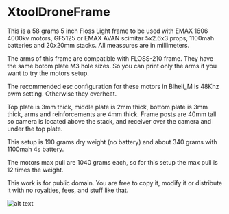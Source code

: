 # XtoolDroneFrame
This is a 58 grams 5 inch Floss Light frame to be used with EMAX 1606 4000kv motors, GF5125 or EMAX AVAN scimitar 5x2.6x3 props, 1100mah batteries and 20x20mm stacks. All meassures are in millimeters.

The arms of this frame are compatible with FLOSS-210 frame. They have the same botom plate M3 hole sizes. So you can print only the arms if you want to try the motors setup.

The recommended esc configuration for these motors in Blheli_M is 48Khz pwm setting. Otherwise they overheat.

Top plate is 3mm thick, middle plate is 2mm thick, bottom plate is 3mm thick, arms and reinforcements are 4mm thick.
Frame posts are 40mm tall so camera is located above the stack, and receiver over the camera and under the top plate.

This setup is 190 grams dry weight (no battery) and about 340 grams with 1100mah 4s battery.

The motors max pull are 1040 grams each, so for this setup the max pull is 12 times the weight.

This work is for public domain. You are free to copy it, modify it or distribute it with no royalties, fees, and stuff like that.

![alt text](https://github.com/iso9660/XtoolDroneFrame/blob/main/XtoolV1.PNG)
